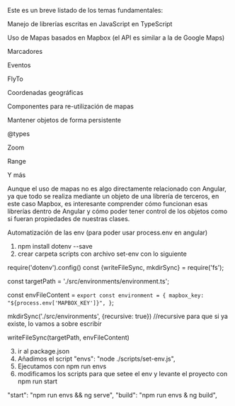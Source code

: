 Este es un breve listado de los temas fundamentales:

Manejo de librerías escritas en JavaScript en TypeScript

Uso de Mapas basados en Mapbox (el API es similar a la de Google Maps)

Marcadores

Eventos

FlyTo

Coordenadas geográficas

Componentes para re-utilización de mapas

Mantener objetos de forma persistente

@types

Zoom

Range

Y más

Aunque el uso de mapas no es algo directamente relacionado con Angular, ya que todo se realiza mediante un objeto de una librería de terceros, en este caso Mapbox, es interesante comprender cómo funcionan esas librerías dentro de Angular y cómo poder tener control de los objetos como si fueran propiedades de nuestras clases.


Automatización de las env (para poder usar process.env en angular)
1. npm install dotenv --save
2. crear carpeta scripts con archivo set-env con lo siguiente

require('dotenv').config()
const {writeFileSync, mkdirSync} = require('fs');

const targetPath = './src/environments/environment.ts';

const envFileContent = `
  export const environment = {
    mapbox_key: "${process.env['MAPBOX_KEY']}",
  }
`;

mkdirSync('./src/environments', {recursive: true}) //recursive para que si ya existe, lo vamos a sobre escribir

writeFileSync(targetPath, envFileContent)

3. ir al package.json
4. Añadimos el script "envs": "node ./scripts/set-env.js",
5. Ejecutamos con npm run envs
6. modificamos los scripts para que setee el env y levante el proyecto con npm run start

"start": "npm run envs && ng serve",
    "build": "npm run envs & ng build",

